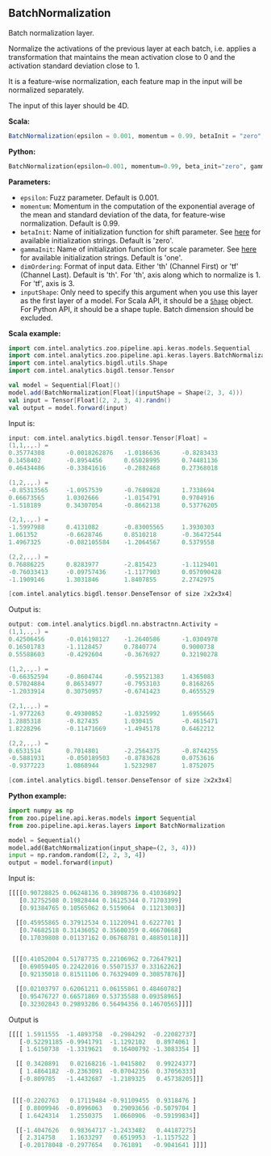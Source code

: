## **BatchNormalization**
Batch normalization layer.

Normalize the activations of the previous layer at each batch, i.e. applies a transformation that maintains the mean activation close to 0 and the activation standard deviation close to 1.

It is a feature-wise normalization, each feature map in the input will be normalized separately.

The input of this layer should be 4D.

**Scala:**
```scala
BatchNormalization(epsilon = 0.001, momentum = 0.99, betaInit = "zero", gammaInit = "one", dimOrdering = "th", inputShape = null)
```
**Python:**
```python
BatchNormalization(epsilon=0.001, momentum=0.99, beta_init="zero", gamma_init="one", dim_ordering="th", input_shape=None, name=None)
```

**Parameters:**

* `epsilon`: Fuzz parameter. Default is 0.001.
* `momentum`: Momentum in the computation of the exponential average of the mean and standard deviation of the data, for feature-wise normalization. Default is 0.99.
* `betaInit`: Name of initialization function for shift parameter. See [here](initialization/#available-initialization-methods) for available initialization strings. Default is 'zero'.
* `gammaInit`: Name of initialization function for scale parameter. See [here](initialization/#available-initialization-methods) for available initialization strings. Default is 'one'.
* `dimOrdering`: Format of input data. Either 'th' (Channel First) or 'tf' (Channel Last). Default is 'th'. For 'th', axis along which to normalize is 1. For 'tf', axis is 3.
* `inputShape`: Only need to specify this argument when you use this layer as the first layer of a model. For Scala API, it should be a [`Shape`](../keras-api-scala/#shape) object. For Python API, it should be a shape tuple. Batch dimension should be excluded.

**Scala example:**
```scala
import com.intel.analytics.zoo.pipeline.api.keras.models.Sequential
import com.intel.analytics.zoo.pipeline.api.keras.layers.BatchNormalization
import com.intel.analytics.bigdl.utils.Shape
import com.intel.analytics.bigdl.tensor.Tensor

val model = Sequential[Float]()
model.add(BatchNormalization[Float](inputShape = Shape(2, 3, 4)))
val input = Tensor[Float](2, 2, 3, 4).randn()
val output = model.forward(input)
```
Input is:
```scala
input: com.intel.analytics.bigdl.tensor.Tensor[Float] =
(1,1,.,.) =
0.35774308      -0.0018262876   -1.0186636      -0.8283433
0.1458402       -0.8954456      0.65028995      0.74481136
0.46434486      -0.33841616     -0.2882468      0.27368018

(1,2,.,.) =
-0.85313565     -1.0957539      -0.7689828      1.7338694
0.66673565      1.0302666       -1.0154791      0.9704916
-1.518189       0.34307054      -0.8662138      0.53776205

(2,1,.,.) =
-1.5997988      0.4131082       -0.83005565     1.3930303
1.061352        -0.6628746      0.8510218       -0.36472544
1.4967325       -0.082105584    -1.2064567      0.5379558

(2,2,.,.) =
0.76886225      0.8283977       -2.815423       -1.1129401
-0.76033413     -0.09757436     -1.1177903      0.057090428
-1.1909146      1.3031846       1.8407855       2.2742975

[com.intel.analytics.bigdl.tensor.DenseTensor of size 2x2x3x4]
```
Output is:
```scala
output: com.intel.analytics.bigdl.nn.abstractnn.Activity =
(1,1,.,.) =
0.42506456      -0.016198127    -1.2640586      -1.0304978
0.16501783      -1.1128457      0.7840774       0.9000738
0.55588603      -0.4292604      -0.3676927      0.32190278

(1,2,.,.) =
-0.66352594     -0.8604744      -0.59521383     1.4365083
0.57024884      0.86534977      -0.7953103      0.8168265
-1.2033914      0.30750957      -0.6741423      0.4655529

(2,1,.,.) =
-1.9772263      0.49300852      -1.0325992      1.6955665
1.2885318       -0.827435       1.030415        -0.4615471
1.8228296       -0.11471669     -1.4945178      0.6462212

(2,2,.,.) =
0.6531514       0.7014801       -2.2564375      -0.8744255
-0.5881931      -0.050189503    -0.8783628      0.0753616
-0.9377223      1.0868944       1.5232987       1.8752075

[com.intel.analytics.bigdl.tensor.DenseTensor of size 2x2x3x4]
```

**Python example:**
```python
import numpy as np
from zoo.pipeline.api.keras.models import Sequential
from zoo.pipeline.api.keras.layers import BatchNormalization

model = Sequential()
model.add(BatchNormalization(input_shape=(2, 3, 4)))
input = np.random.random([2, 2, 3, 4])
output = model.forward(input)
```
Input is:
```python
[[[[0.90728825 0.06248136 0.38908736 0.41036892]
   [0.32752508 0.19828444 0.16125344 0.71703399]
   [0.91384765 0.10565062 0.5159064  0.11213003]]

  [[0.45955865 0.37912534 0.11220941 0.6227701 ]
   [0.74682518 0.31436052 0.35600359 0.46670668]
   [0.17039808 0.01137162 0.06768781 0.48850118]]]


 [[[0.41052004 0.51787735 0.22106962 0.72647921]
   [0.69059405 0.22422016 0.55071537 0.33162262]
   [0.92135018 0.81511106 0.76329409 0.30857876]]

  [[0.02103797 0.62061211 0.06155861 0.48460782]
   [0.95476727 0.66571869 0.53735588 0.09358965]
   [0.32302843 0.29893286 0.56494356 0.14670565]]]]
```
Output is
```python
[[[[ 1.5911555  -1.4893758  -0.2984292  -0.22082737]
   [-0.52291185 -0.9941791  -1.1292102   0.8974061 ]
   [ 1.6150738  -1.3319621   0.16400792 -1.3083354 ]]

  [[ 0.3420891   0.02168216 -1.0415802   0.99224377]
   [ 1.4864182  -0.2363091  -0.07042356  0.37056333]
   [-0.809785   -1.4432687  -1.2189325   0.45738205]]]


 [[[-0.2202763   0.17119484 -0.91109455  0.9318476 ]
   [ 0.8009946  -0.8996063   0.29093656 -0.5079704 ]
   [ 1.6424314   1.2550375   1.0660906  -0.59199834]]

  [[-1.4047626   0.98364717 -1.2433482   0.44187275]
   [ 2.314758    1.1633297   0.6519953  -1.1157522 ]
   [-0.20178048 -0.2977654   0.761891   -0.9041641 ]]]]
```

